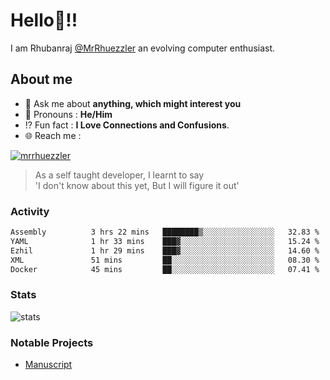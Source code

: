 
  
  
# Hello:wave:!!
I am Rhubanraj [@MrRhuezzler](https://github.com/MrRhuezzler) an evolving computer enthusiast.

## About me
<!-- - :sparkles: I'm currently working on [**de-viz**](https://github.com/MrRhuezzler/de-viz) -->
<!-- - :sparkles: Previously worked in [**Journal Management System**](https://manuscript.psgtech.ac.in) -->
<!-- - :book: I'm currently learning **Microservices Architecture** -->
- :speech_balloon: Ask me about **anything, which might interest you**
- :man: Pronouns : **He/Him**
- :interrobang: Fun fact : **I Love Connections and Confusions**.
- :globe_with_meridians: Reach me :  
  
[![mrrhuezzler](https://img.shields.io/badge/LinkedIn-0077B5?style=for-the-badge&logo=linkedin&logoColor=white)](https://www.linkedin.com/in/mrrhuezzler/)
<!--
### Interesting things, I found :bangbang:
-->
<!--
## Skills

## Drop a, Hi !
-->

<!-- 
Quotes
>  Always we overestimate the amount of work we can do in a day,  
>  and underestimate the amount we can do in our lifetime.
-->

> As a self taught developer, I learnt to say  
> 'I don't know about this yet, But I will figure it out'

### Activity
<!--START_SECTION:waka-->

```txt
Assembly          3 hrs 22 mins   ████████▒░░░░░░░░░░░░░░░░   32.83 %
YAML              1 hr 33 mins    ███▓░░░░░░░░░░░░░░░░░░░░░   15.24 %
Ezhil             1 hr 29 mins    ███▓░░░░░░░░░░░░░░░░░░░░░   14.60 %
XML               51 mins         ██░░░░░░░░░░░░░░░░░░░░░░░   08.30 %
Docker            45 mins         ██░░░░░░░░░░░░░░░░░░░░░░░   07.41 %
```

<!--END_SECTION:waka-->

### Stats
![stats](https://github-readme-streak-stats.herokuapp.com/?user=MrRhuezzler)

### Notable Projects
- [Manuscript](https:://manuscript.psgtech.ac.in)
